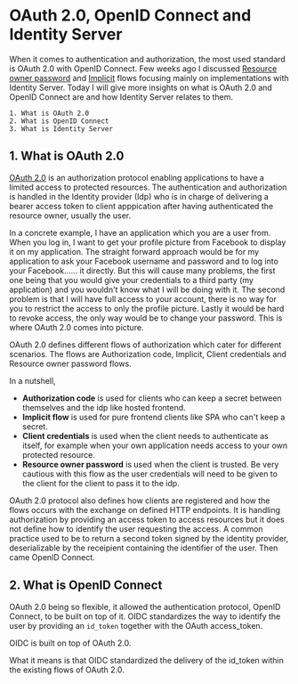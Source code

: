 # OAuth 2.0, OpenID Connect and Identity Server

When it comes to authentication and authorization, the most used standard is OAuth 2.0 with OpenID Connect.
Few weeks ago I discussed [Resource owner password](https://kimsereyblog.blogspot.sg/2017/04/resourceownerpassword-with-identity.html) and [Implicit](https://kimsereyblog.blogspot.sg/2017/09/implicit-flow-with-identity-server-and.html) flows focusing mainly on implementations with Identity Server. Today I will give more insights on what is OAuth 2.0 and OpenID Connect are and how Identity Server relates to them.

```
1. What is OAuth 2.0
2. What is OpenID Connect
3. What is Identity Server
```

## 1. What is OAuth 2.0

[OAuth 2.0](https://tools.ietf.org/html/rfc6749) is an authorization protocol enabling applications to have a limited access to protected resources. The authentication and authorization is handled in the Identity provider (Idp) who is in charge of delivering a bearer access token to client apppication after having authenticated the resource owner, usually the user.

In a concrete example, I have an application which you are a user from. When you log in, I want to get your profile picture from Facebook to display it on my application. The straight forward approach would be for my application to ask your Facebook username and password and to log into your Facebook......
it directly. But this will cause many problems, the first one being that you would give your credentials to a third party (my application) and you wouldn't know what I will be doing with it. The second problem is that I will have full access to your account, there is no way for you to restrict the access to only the profile picture. Lastly it would be hard to revoke access, the only way would be to change your password. 
This is where OAuth 2.0 comes into picture. 

OAuth 2.0 defines different flows of authorization which cater for different scenarios. The flows are Authorization code, Implicit, Client credentials and Resource owner password flows.

In a nutshell,

 - __Authorization code__ is used for clients who can keep a secret between themselves and the idp like hosted frontend.
 - __Implicit flow__ is used for pure frontend clients like SPA who can't keep a secret.
 - __Client credentials__ is used when the client needs to authenticate as itself, for example when your own application needs access to your own protected resource.
 - __Resource owner password__ is used when the client is trusted. Be very cautious with this flow as the user credentials will need to be given to the client for the client to pass it to the idp.

OAuth 2.0 protocol also defines how clients are registered and how the flows occurs with the exchange on defined HTTP endpoints. It is handling authorization by providing an access token to access resources but it does not define how to identify the user requesting the access. A common practice used to be to return a second token signed by the identity provider, deserializable by the receipient containing the identifier of the user. Then came OpenID Connect.


## 2. What is OpenID Connect

OAuth 2.0 being so flexible, it allowed the authentication protocol, OpenID Connect, to be built on top of it.
OIDC standardizes the way to identify the user by providing an `id_token` together with the OAuth access_token.

OIDC is built on top of OAuth 2.0.

What it means is that OIDC standardized the delivery of the id_token within the existing flows of OAuth 2.0.